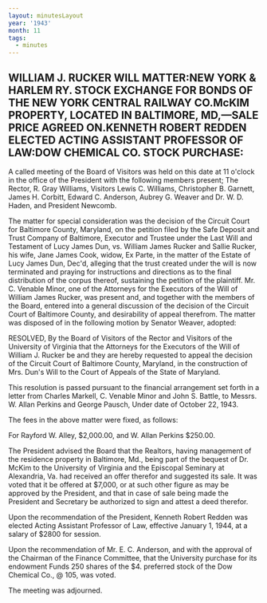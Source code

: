 ```yaml
---
layout: minutesLayout
year: '1943'
month: 11
tags:
  - minutes
---
```

WILLIAM J. RUCKER WILL MATTER:NEW YORK & HARLEM RY. STOCK EXCHANGE FOR BONDS OF THE NEW YORK CENTRAL RAILWAY CO.McKIM PROPERTY, LOCATED IN BALTIMORE, MD,—SALE PRICE AGREED ON.KENNETH ROBERT REDDEN ELECTED ACTING ASSISTANT PROFESSOR OF LAW:DOW CHEMICAL CO. STOCK PURCHASE:
-------------------------------------------------------------------------------------------------------------------------------------------------------------------------------------------------------------------------------------------------------------------------------

A called meeting of the Board of Visitors was held on this date at 11 o'clock in the office of the President with the following members present; The Rector, R. Gray Williams, Visitors Lewis C. Williams, Christopher B. Garnett, James H. Corbitt, Edward C. Anderson, Aubrey G. Weaver and Dr. W. D. Haden, and President Newcomb.

The matter for special consideration was the decision of the Circuit Court for Baltimore County, Maryland, on the petition filed by the Safe Deposit and Trust Company of Baltimore, Executor and Trustee under the Last Will and Testament of Lucy James Dun, vs. William James Rucker and Sallie Rucker, his wife, Jane James Cook, widow, Ex Parte, in the matter of the Estate of Lucy James Dun, Dec'd, alleging that the trust created under the will is now terminated and praying for instructions and directions as to the final distribution of the corpus thereof, sustaining the petition of the plaintiff. Mr. C. Venable Minor, one of the Attorneys for the Executors of the Will of William James Rucker, was present and, and together with the members of the Board, entered into a general discussion of the decision of the Circuit Court of Baltimore County, and desirability of appeal therefrom. The matter was disposed of in the following motion by Senator Weaver, adopted:

RESOLVED, By the Board of Visitors of the Rector and Visitors of the University of Virginia that the Attorneys for the Executors of the Will of William J. Rucker be and they are hereby requested to appeal the decision of the Circuit Court of Baltimore County, Maryland, in the construction of Mrs. Dun's Will to the Court of Appeals of the State of Maryland.

This resolution is passed pursuant to the financial arrangement set forth in a letter from Charles Markell, C. Venable Minor and John S. Battle, to Messrs. W. Allan Perkins and George Pausch, Under date of October 22, 1943.

The fees in the above matter were fixed, as follows:

For Rayford W. Alley, $2,000.00, and W. Allan Perkins $250.00.

The President advised the Board that the Realtors, having management of the residence property in Baltimore, Md., being part of the bequest of Dr. McKim to the University of Virginia and the Episcopal Seminary at Alexandria, Va. had received an offer therefor and suggested its sale. It was voted that it be offered at $7,000, or at such other figure as may be approved by the President, and that in case of sale being made the President and Secretary be authorized to sign and attest a deed therefor.

Upon the recommendation of the President, Kenneth Robert Redden was elected Acting Assistant Professor of Law, effective January 1, 1944, at a salary of $2800 for session.

Upon the recommendation of Mr. E. C. Anderson, and with the approval of the Chairman of the Finance Committee, that the University purchase for its endowment Funds 250 shares of the $4. preferred stock of the Dow Chemical Co., @ 105, was voted.

The meeting was adjourned.
